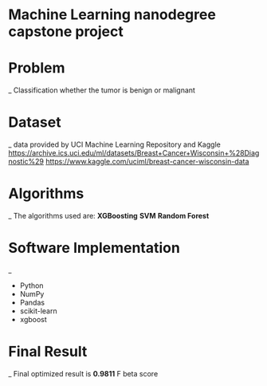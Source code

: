# Machine Learning nanodegree capstone project
# Problem
_
Classification whether the tumor is benign or malignant
# Dataset
_
data provided by UCI Machine Learning Repository and Kaggle
https://archive.ics.uci.edu/ml/datasets/Breast+Cancer+Wisconsin+%28Diagnostic%29
https://www.kaggle.com/uciml/breast-cancer-wisconsin-data

# Algorithms
_
The algorithms used are:
**XGBoosting**
**SVM**
**Random Forest**

# Software Implementation
_
- Python
- NumPy
- Pandas
- scikit-learn
- xgboost
# Final Result
_ 
Final optimized result is **0.9811** F beta score
